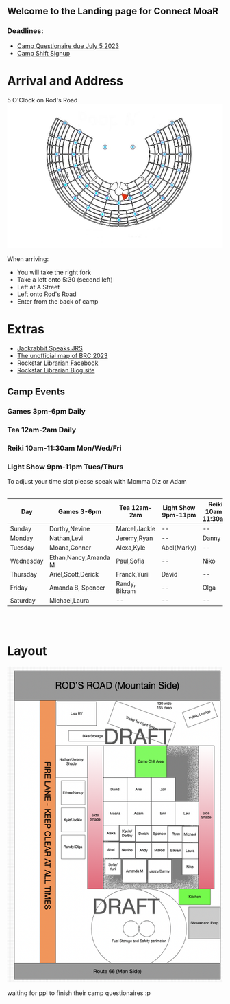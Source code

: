## Welcome to the Landing page for Connect MoaR

### Deadlines:
* [Camp Questionaire due July 5 2023](https://forms.gle/XLcBT425rB7dYvuY9)
* [Camp Shift Signup](https://forms.gle/iryLB4qWp74a2Xij8)

# Arrival and Address
5 O'Clock on Rod's Road
<img src="./images/Camp_rough_location.jpg">

When arriving: 
* You will take the right fork
* Take a left onto 5:30 (second left)
* Left at A Street
* Left onto Rod's Road
* Enter from the back of camp


# Extras
* [Jackrabbit Speaks JRS](https://burningman.org/news/jrs/)
* [The unofficial map of BRC 2023](https://www.unofficialbrcmap.com/)
* [Rockstar Librarian Facebook](https://www.facebook.com/rockstarlibrarianpage/)
* [Rockstar Librarian Blog site](https://www.rockstarlibrarian.com/)



## Camp Events
### Games  3pm-6pm Daily
### Tea  12am-2am Daily
### Reiki  10am-11:30am  Mon/Wed/Fri
### Light Show  9pm-11pm Tues/Thurs

To adjust your time slot please speak with Momma Diz or Adam<br/><br/>

| Day| Games 3-6pm | Tea 12am-2am | Light Show 9pm-11pm | Reiki 10am-11:30am |
| --- | --- | --- | --- | --- |
|Sunday|Dorthy,Nevine|Marcel,Jackie|--|--|
|Monday|Nathan,Levi|Jeremy,Ryan|--|Danny|
|Tuesday|Moana,Conner|Alexa,Kyle|Abel(Marky)|--|
|Wednesday|Ethan,Nancy,Amanda M|Paul,Sofia|--|Niko|
|Thursday|Ariel,Scott,Derick|Franck,Yurii|David|--|
|Friday|Amanda B, Spencer|Randy, Bikram|--|Olga|
|Saturday|Michael,Laura|--|--|--|

<br/><br/>
# Layout


<img src="images/camp-layout-2023.png" alt="Camp Layout" />

waiting for ppl to finish their camp questionaires  :p
